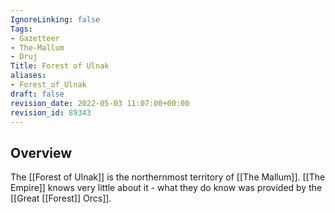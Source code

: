 ```yaml
---
IgnoreLinking: false
Tags:
- Gazetteer
- The-Mallum
- Druj
Title: Forest of Ulnak
aliases:
- Forest_of_Ulnak
draft: false
revision_date: 2022-05-03 11:07:00+00:00
revision_id: 89343
---
```


## Overview
The [[Forest of Ulnak]] is the northernmost territory of [[The Mallum]]. [[The Empire]] knows very little about it - what they do know was provided by the [[Great [[Forest]] Orcs]].